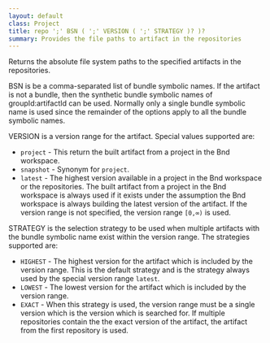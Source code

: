 ```yaml
---
layout: default
class: Project
title: repo ';' BSN ( ';' VERSION ( ';' STRATEGY )? )?
summary: Provides the file paths to artifact in the repositories
---
```


Returns the absolute file system paths to the specified artifacts in the repositories.

BSN is be a comma-separated list of bundle symbolic names. If the artifact
is not a bundle, then the synthetic bundle symbolic names of groupId:artifactId
can be used. Normally only a single bundle symbolic name is used since the remainder of the options apply to all the bundle symbolic names.

VERSION is a version range for the artifact. Special values supported are:
* `project` - This return the built artifact from a project in the Bnd workspace.
* `snapshot` - Synonym for `project`.
* `latest` - The highest version available in a project in the Bnd workspace or the repositories. The built artifact from a project in the Bnd workspace is always used if it exists under the assumption the Bnd workspace is always building the latest version of the artifact.
If the version range is not specified, the version range `[0,∞)` is used.

STRATEGY is the selection strategy to be used when multiple artifacts with the bundle symbolic name exist within the version range. The strategies supported are:
* `HIGHEST` - The highest version for the artifact which is included by the version range. This is the default strategy and is the strategy always used by the special version range `latest`.
* `LOWEST` - The lowest version for the artifact which is included by the version range.
* `EXACT` - When this strategy is used, the version range must be a single version which is the version which is searched for. If multiple repositories contain the the exact version of the artifact, the artifact from the first repository is used.

